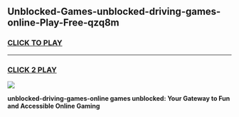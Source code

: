 
## Unblocked-Games-unblocked-driving-games-online-Play-Free-qzq8m
<h3>
<a href="https://premium76.site?title=unblocked-driving-games-online&ref=18A1">CLICK TO PLAY</a></h3>
<hr>

<h3>
<a href="https://premium76.site?title=unblocked-driving-games-online&ref=18A1">CLICK 2 PLAY</a>
  
</h3>

<a href="https://premium76.site?title=unblocked-driving-games-online&ref=18A1"><img src="https://clearcache.store/games.png"></a>


**unblocked-driving-games-online games unblocked: Your Gateway to Fun and Accessible Online Gaming**
